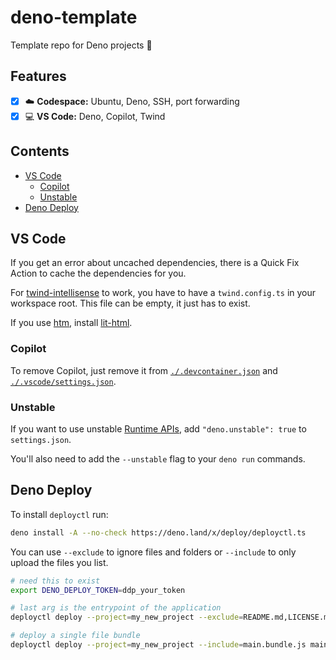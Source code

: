 # deno-template

Template repo for Deno projects 🦕

## Features

- [x] ☁️ **Codespace:** Ubuntu, Deno, SSH, port forwarding
- [x] 💻 **VS Code:** Deno, Copilot, Twind

## Contents

- [VS Code](#vs-code)
  - [Copilot](#copilot)
  - [Unstable](#unstable)
- [Deno Deploy](#deno-deploy)

## VS Code

If you get an error about uncached dependencies, there is a Quick Fix Action to cache the dependencies for you.

For [twind-intellisense](https://marketplace.visualstudio.com/items?itemName=sastan.twind-intellisense) to work, you have to have a `twind.config.ts` in your workspace root. This file can be empty, it just has to exist.

If you use [htm](https://github.com/developit/htm), install [lit-html](https://marketplace.visualstudio.com/items?itemName=bierner.lit-html).

### Copilot

To remove Copilot, just remove it from [`./.devcontainer.json`](./.devcontainer.json) and [`./.vscode/settings.json`](./.vscode/settings.json).

### Unstable

If you want to use unstable [Runtime APIs](https://deno.land/api?unstable), add `"deno.unstable": true` to `settings.json`.

You'll also need to add the `--unstable` flag to your `deno run` commands.

## Deno Deploy

To install `deployctl` run:

```bash
deno install -A --no-check https://deno.land/x/deploy/deployctl.ts
```

You can use `--exclude` to ignore files and folders or `--include` to only upload the files you list.

```bash
# need this to exist
export DENO_DEPLOY_TOKEN=ddp_your_token

# last arg is the entrypoint of the application
deployctl deploy --project=my_new_project --exclude=README.md,LICENSE.md main.ts

# deploy a single file bundle
deployctl deploy --project=my_new_project --include=main.bundle.js main.bundle.js
```
